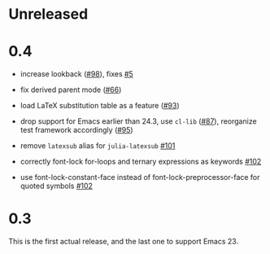 # Unreleased

# 0.4

- increase lookback ([#98](https://github.com/JuliaEditorSupport/julia-emacs/pull/98)), fixes [#5](https://github.com/JuliaEditorSupport/julia-emacs/issues/5)

- fix derived parent mode ([#66](https://github.com/JuliaEditorSupport/julia-emacs/pull/66))

- load LaTeX substitution table as a feature ([#93](https://github.com/JuliaEditorSupport/julia-emacs/pull/93))

- drop support for Emacs earlier than 24.3, use `cl-lib` ([#87](https://github.com/JuliaEditorSupport/julia-emacs/pull/87)), reorganize test framework accordingly ([#95](https://github.com/JuliaEditorSupport/julia-emacs/pull/95))

- remove `latexsub` alias for `julia-latexsub` [#101](https://github.com/JuliaEditorSupport/julia-emacs/pull/101)

- correctly font-lock for-loops and ternary expressions as keywords [#102](https://github.com/JuliaEditorSupport/julia-emacs/pull/102)

- use font-lock-constant-face instead of font-lock-preprocessor-face for quoted symbols [#102](https://github.com/JuliaEditorSupport/julia-emacs/pull/102)

# 0.3

This is the first actual release, and the last one to support Emacs 23.
